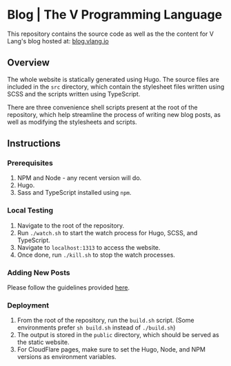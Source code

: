 # Blog | The V Programming Language

This repository contains the source code as well as the the content for
V Lang's blog hosted at: [blog.vlang.io](https://blog.vlang.io/)

## Overview

The whole website is statically generated using Hugo. The source files are
included in the `src` directory, which contain the stylesheet files written
using SCSS and the scripts written using TypeScript.

There are three convenience shell scripts present at the root of the
repository, which help streamline the process of writing new blog posts,
as well as modifying the stylesheets and scripts.

## Instructions

### Prerequisites

1. NPM and Node - any recent version will do.
2. Hugo.
3. Sass and TypeScript installed using `npm`.

### Local Testing

1. Navigate to the root of the repository.
2. Run `./watch.sh` to start the watch process for Hugo, SCSS, and TypeScript.
3. Navigate to `localhost:1313` to access the website.
4. Once done, run `./kill.sh` to stop the watch processes.

### Adding New Posts

Please follow the guidelines provided
[here](https://github.com/vlang/vlang-blog/blob/main/docs/new-post-instructions.md).

### Deployment

1. From the root of the repository, run the `build.sh` script.
(Some environments prefer `sh build.sh` instead of `./build.sh`)
2. The output is stored in the `public` directory, which should be served
as the static website.
3. For CloudFlare pages, make sure to set the Hugo, Node, and NPM versions
as environment variables.
